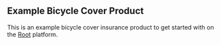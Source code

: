 ## Example Bicycle Cover Product

This is an example bicycle cover insurance product to get started with on the [Root](https://rootplatform.com) platform.
